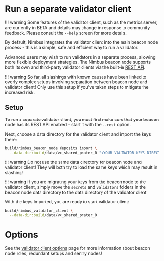 # Run a separate validator client

!!! warning
    Some features of the validator client, such as the metrics server, are currently in BETA and details may change in response to community feedback.
    Please consult the `--help` screen for more details.

By default, Nimbus integrates the validator client into the main beacon node process - this is a simple, safe and efficient way to run a validator.

Advanced users may wish to run validators in a separate process, allowing more flexible deployment strategies.
The Nimbus beacon node supports both its own and third-party validator clients via the built-in [REST API](./rest-api.md).

!!! warning
    So far, all slashings with known causes have been linked to overly complex setups involving separation between beacon node and validator client!
    Only use this setup if you've taken steps to mitigate the increased risk.

## Setup

To run a separate validator client, you must first make sure that your beacon node has its REST API enabled - start it with the `--rest` option.

Next, choose a data directory for the validator client and import the keys there:

```sh
build/nimbus_beacon_node deposits import \
  --data-dir:build/data/vc_shared_prater_0 "<YOUR VALIDATOR KEYS DIRECTORY>"
```

!!! warning
    Do not use the same data directory for beacon node and validator client!
    They will both try to load the same keys which may result in slashing!

!!! warning
    If you are migrating your keys from the beacon node to the validator client, simply move the `secrets` and `validators` folders in the beacon node data directory to the data directory of the validator client

With the keys imported, you are ready to start validator client:

```sh
build/nimbus_validator_client \
  --data-dir:build/data/vc_shared_prater_0
```

# Options

See the [validator client options](./validator-client-options.md) page for more information about beacon node roles, redundant setups and sentry nodes!
